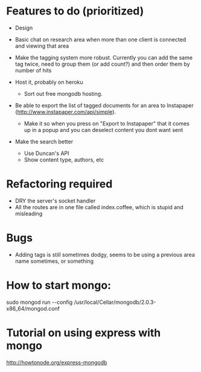 # Features to do (prioritized)

- Design

- Basic chat on research area when more than one client is connected and viewing that area

- Make the tagging system more robust. Currently you can add the same tag twice, need to group them (or add count?) and then order them by number of hits

- Host it, probably on heroku
	- Sort out free mongodb hosting. 

- Be able to export the list of tagged documents for an area to Instapaper (http://www.instapaper.com/api/simple).
	- Make it so when you press on "Export to Instapaper" that it comes up in a popup and you can deselect content you dont want sent

- Make the search better
	- Use Duncan's API
	- Show content type, authors, etc

# Refactoring required
- DRY the server's socket handler
- All the routes are in one file called index.coffee, which is stupid and misleading

# Bugs
- Adding tags is still sometimes dodgy, seems to be using a previous area name sometimes, or something

# How to start mongo:
sudo mongod run --config /usr/local/Cellar/mongodb/2.0.3-x86_64/mongod.conf

# Tutorial on using express with mongo
http://howtonode.org/express-mongodb
